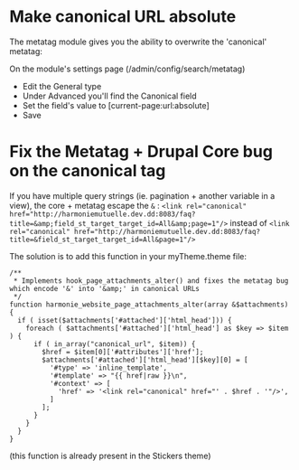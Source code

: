 # Make canonical URL absolute
The metatag module gives you the ability to overwrite the 'canonical' metatag:

On the module's settings page (/admin/config/search/metatag)
- Edit the General type
- Under Advanced you'll find the Canonical field
- Set the field's value to [current-page:url:absolute]
- Save

# Fix the Metatag + Drupal Core bug on the canonical tag
If you have multiple query strings (ie. pagination + another variable in a view), the core + metatag escape the `&` :
`<link rel="canonical" href="http://harmoniemutuelle.dev.dd:8083/faq?title=&amp;field_st_target_target_id=All&amp;page=1"/>`
instead of
`<link rel="canonical" href="http://harmoniemutuelle.dev.dd:8083/faq?title=&field_st_target_target_id=All&page=1"/>`

The solution is to add this function in your myTheme.theme file:
```
/**
 * Implements hook_page_attachments_alter() and fixes the metatag bug which encode '&' into '&amp;' in canonical URLs
 */
function harmonie_website_page_attachments_alter(array &$attachments) {
  if ( isset($attachments['#attached']['html_head'])) {
    foreach ( $attachments['#attached']['html_head'] as $key => $item ) {
      if ( in_array("canonical_url", $item)) {
        $href = $item[0]['#attributes']['href'];
        $attachments['#attached']['html_head'][$key][0] = [
          '#type' => 'inline_template',
          '#template' => "{{ href|raw }}\n",
          '#context' => [
            'href' => '<link rel="canonical" href="' . $href . '"/>',
          ]
        ];
      }
    }
  }
}
```

(this function is already present in the Stickers theme)
